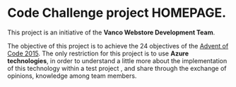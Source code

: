 # Code Challenge project **HOMEPAGE**.

This project is an initiative of the **Vanco Webstore Development Team**.

The objective of this project is to achieve the 24 objectives of the [Advent of Code 2015](https://adventofcode.com/2015). The only restriction for this project is to use **Azure technologies**, in order to understand a little more about the implementation of this technology within a test project , and share through the exchange of opinions, knowledge among team members.


